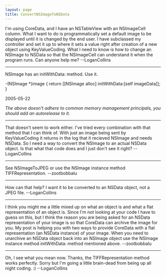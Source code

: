```yaml
---
layout: page
title: ConvertNSImageToNSData
---
```


I'm using CoreData, and I have an NSTableView with an NSImageCell column. What I want to do is programmatically set a default image to be displayed until it is changed by the end user. I have subclassed my controller and set it up to where it sets a value right after creation of a new object using KeyValueCoding. What I need to know is how to change an NSImage to NSData so that the NSImageCell can understand it when the program runs. Can anyone help me? --LoganCollins

---- 

NSImage has an initWithData: method.  Use it.

    
-(NSImage *)image
{
    return [[NSImage alloc] initWithData:[self imageData]];
}


2005-05-22

*The above doesn't adhere to common memory management principals, you should add an autorelease to it.*

----

That doesn't seem to work either. I've tried every combination with that method that I can think of. With just an image being sent by KeyValueCoding it returns in the log that it recieved NSImage and needs NSData. So I need a way to convert the NSImage to an actual NSData object. Is that what that code does and I just don't see it right? --LoganCollins


----

See NSImageToJPEG or use the NSImage instance method TIFFRepresentation. --zootbobbalu

----

How can that help? I want it to be converted to an NSData object, not a JPEG file. --LoganCollins

----

I think you might me a little mixed up on what an object is and what a flat representation of an object is. Since I'm not looking at your code I have to guess on this, but I think the reason you are being asked for an NSData representation of your image is so that CoreData can archive the image for you. My post is helping you with two ways to provide CoreData with a flat representation (an NSData instance) of your image. When you need to unarchive an NSData object back into an NSImage object use the NSImage instance method     initWithData: method mentioned above. --zootbobbalu

----

Oh, I see what you mean now. Thanks, the TIFFRepresentation method works perfectly. Sorry but I'm going a little brain-dead from being up all night coding. :) --LoganCollins

